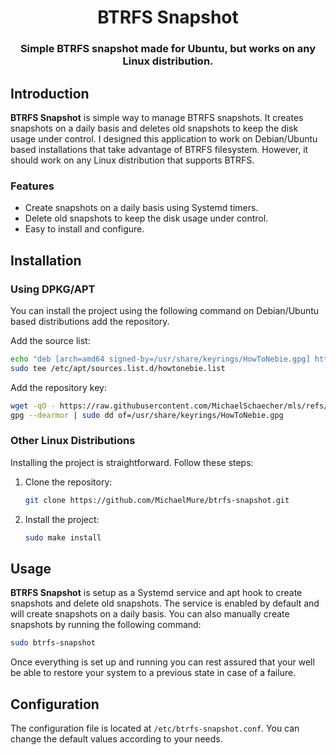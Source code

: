 <div align=center>
  <h1>BTRFS Snapshot</h1>
    <h3>Simple BTRFS snapshot made for Ubuntu, but works on any Linux distribution.</h3>
</div>

## Introduction

**BTRFS Snapshot** is simple way to manage BTRFS snapshots. It creates snapshots on a daily basis and deletes old snapshots to keep the disk usage under control. I designed this application to work on Debian/Ubuntu based installations that take advantage of BTRFS filesystem. However, it should work on any Linux distribution that supports BTRFS.

### Features

- Create snapshots on a daily basis using Systemd timers.
- Delete old snapshots to keep the disk usage under control.
- Easy to install and configure.

## Installation

### Using DPKG/APT

You can install the project using the following command on Debian/Ubuntu based distributions add the repository.

Add the source list:

```bash
echo "deb [arch=amd64 signed-by=/usr/share/keyrings/HowToNebie.gpg] https://michaelschaecher.github.io/mls stable main" |
sudo tee /etc/apt/sources.list.d/howtonebie.list
```

Add the repository key:

```bash
wget -qO - https://raw.githubusercontent.com/MichaelSchaecher/mls/refs/heads/main/key/HowToNebie.gpg |
gpg --dearmor | sudo dd of=/usr/share/keyrings/HowToNebie.gpg
```

### Other Linux Distributions

Installing the project is straightforward. Follow these steps:

1. Clone the repository:

   ```bash
   git clone https://github.com/MichaelMure/btrfs-snapshot.git
   ```

2. Install the project:

   ```bash
   sudo make install
   ```

## Usage

**BTRFS Snapshot** is setup as a Systemd service and apt hook to create snapshots and delete old snapshots. The service is enabled by default and will create snapshots on a daily basis. You can also manually create snapshots by running the following command:

```bash
sudo btrfs-snapshot
```

Once everything is set up and running you can rest assured that your well be able to restore your system to a previous state in case of a failure.

## Configuration

The configuration file is located at `/etc/btrfs-snapshot.conf`. You can change the default values according to your needs.
